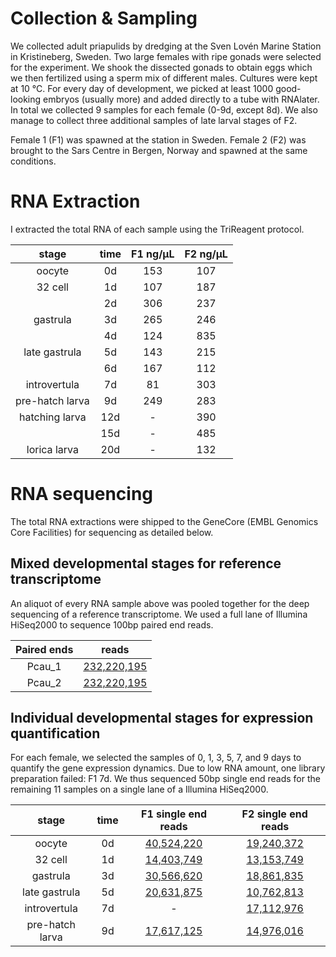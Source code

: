 # Collection & Sampling

We collected adult priapulids by dredging at the Sven Lovén Marine Station in
Kristineberg, Sweden. Two large females with ripe gonads were selected for the
experiment. We shook the dissected gonads to obtain eggs which we then
fertilized using a sperm mix of different males. Cultures were kept at 10 °C.
For every day of development, we picked at least 1000 good-looking embryos
(usually more) and added directly to a tube with RNAlater. In total we
collected 9 samples for each female (0-9d, except 8d). We also manage to
collect three additional samples of late larval stages of F2.

Female 1 (F1) was spawned at the station in Sweden. Female 2 (F2) was brought
to the Sars Centre in Bergen, Norway and spawned at the same conditions. 

# RNA Extraction

I extracted the total RNA of each sample using the TriReagent protocol.

| stage           | time  | F1 ng/µL  | F2 ng/µL  |
| :----:          | :---: | :-------: | :-------: |
| oocyte          | 0d    | 153       | 107       |
| 32 cell         | 1d    | 107       | 187       |
|                 | 2d    | 306       | 237       |
| gastrula        | 3d    | 265       | 246       |
|                 | 4d    | 124       | 835       |
| late gastrula   | 5d    | 143       | 215       |
|                 | 6d    | 167       | 112       |
| introvertula    | 7d    | 81        | 303       |
| pre-hatch larva | 9d    | 249       | 283       |
| hatching larva  | 12d   | -         | 390       |
|                 | 15d   | -         | 485       |
| lorica larva    | 20d   | -         | 132       |

# RNA sequencing

The total RNA extractions were shipped to the GeneCore (EMBL Genomics Core
Facilities) for sequencing as detailed below.

## Mixed developmental stages for reference transcriptome

An aliquot of every RNA sample above was pooled together for the deep
sequencing of a reference transcriptome. We used a full lane of Illumina
HiSeq2000 to sequence 100bp paired end reads.

| Paired ends  | reads                 |
| :---------:  | :---:                 |
| Pcau_1       | [232,220,195][Pcau_1] |
| Pcau_2       | [232,220,195][Pcau_2] |

[Pcau_1]: data/Pcau_1_fastqc.html
[Pcau_2]: data/Pcau_2_fastqc.html

## Individual developmental stages for expression quantification

For each female, we selected the samples of 0, 1, 3, 5, 7, and 9 days to
quantify the gene expression dynamics. Due to low RNA amount, one library
preparation failed: F1 7d. We thus sequenced 50bp single end reads for the
remaining 11 samples on a single lane of a Illumina HiSeq2000.

| stage           | time | F1 single end reads  | F2 single end reads  |
| :---:           | :--: | :------:             | :------:             |
| oocyte          | 0d   | [40,524,220][Pc1_0d] | [19,240,372][Pc2_0d] |
| 32 cell         | 1d   | [14,403,749][Pc1_1d] | [13,153,749][Pc2_1d] |
| gastrula        | 3d   | [30,566,620][Pc1_3d] | [18,861,835][Pc2_3d] |
| late gastrula   | 5d   | [20,631,875][Pc1_5d] | [10,762,813][Pc2_5d] |
| introvertula    | 7d   | -                    | [17,112,976][Pc2_7d] |
| pre-hatch larva | 9d   | [17,617,125][Pc1_9d] | [14,976,016][Pc2_9d] |

[Pc1_0d]: https://dl.dropboxusercontent.com/u/203439/priapulus_caudatus/Pc1_0d_fastqc/fastqc_report.html
[Pc1_1d]: https://dl.dropboxusercontent.com/u/203439/priapulus_caudatus/Pc1_1d_fastqc/fastqc_report.html
[Pc1_3d]: https://dl.dropboxusercontent.com/u/203439/priapulus_caudatus/Pc1_3d_fastqc/fastqc_report.html
[Pc1_5d]: https://dl.dropboxusercontent.com/u/203439/priapulus_caudatus/Pc1_5d_fastqc/fastqc_report.html
[Pc1_9d]: https://dl.dropboxusercontent.com/u/203439/priapulus_caudatus/Pc1_9d_fastqc/fastqc_report.html
[Pc2_0d]: https://dl.dropboxusercontent.com/u/203439/priapulus_caudatus/Pc2_0d_fastqc/fastqc_report.html
[Pc2_1d]: https://dl.dropboxusercontent.com/u/203439/priapulus_caudatus/Pc2_1d_fastqc/fastqc_report.html
[Pc2_3d]: https://dl.dropboxusercontent.com/u/203439/priapulus_caudatus/Pc2_3d_fastqc/fastqc_report.html
[Pc2_5d]: https://dl.dropboxusercontent.com/u/203439/priapulus_caudatus/Pc2_5d_fastqc/fastqc_report.html
[Pc2_7d]: https://dl.dropboxusercontent.com/u/203439/priapulus_caudatus/Pc2_7d_fastqc/fastqc_report.html
[Pc2_9d]: https://dl.dropboxusercontent.com/u/203439/priapulus_caudatus/Pc2_9d_fastqc/fastqc_report.html

